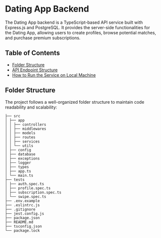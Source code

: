 # Dating App Backend

The Dating App backend is a TypeScript-based API service built with Express.js and PostgreSQL. It provides the server-side functionalities for the Dating App, allowing users to create profiles, browse potential matches, and purchase premium subscriptions.

## Table of Contents

- [Folder Structure](#folder-structure)
- [API Endpoint Structure](#api-endpoint-structure)
- [How to Run the Service on Local Machine](#how-to-run-the-service-on-local-machine)

## Folder Structure

The project follows a well-organized folder structure to maintain code readability and scalability:

```
├── src
│ ├── app
│ │ ├── controllers
│ │ ├── middlewares
│ │ ├── models
│ │ ├── routes
│ │ ├── services
│ │ └── utils
│ ├── config
│ ├── database
│ ├── exceptions
│ ├── logger
│ ├── types
│ ├── app.ts
│ └── main.ts
├── tests
│ ├── auth.spec.ts
│ ├── profile.spec.ts
│ ├── subscription.spec.ts
│ └── swipe.spec.ts
├── .env.example
├── .eslintrc.js
├── .gitignore
├── jest.config.js
├── package.json
├── README.md
├── tsconfig.json
└── package.lock
```